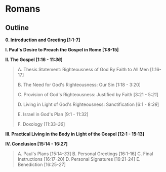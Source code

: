 # Romans

<!-- ## Authorship and Audience
// more here soon...

## Date and Context
// more here soon...

## Theme(s)
- **More here soon.** Mas viene pronto...
 -->
## Outline

**0. Introduction and Greeting [1:1-7]**

**I. Paul's Desire to Preach the Gospel in Rome [1:8-15]**

**II. The Gospel [1:16 - 11:*36*]**

  > A. Thesis Statement: Righteousness of God By Faith to All Men [1:16-17]
  > 
  > B. The Need for God's Righteousness: Our Sin [1:18 - 3:20]
  > 
  > C. Provision of God's Righteousness: Justified by Faith [3:21 - 5:*21*]
  > 
  > D. Living in Light of God's Righteousness: Sanctification [6:1 - 8:*39*]
  > 
  > E. Israel in God's Plan [9:1 - 11:32]
  > 
  > F. Doxology [11:33-*36*]

**III. Practical Living in the Body in Light of the Gospel [12:1 - 15:13]**

**IV. Conclusion [15:14 - 16:*27*]**

  > A. Paul's Plans [15:14-*33*]
  > B. Personal Greetings [16:1-16]
  > C. Final Instructions [16:17-20]
  > D. Personal Signatures [16:21-24]
  > E. Benediction [16:25-*27*]
<!-- 
## Observations/Notes
  - More here soon...
 -->